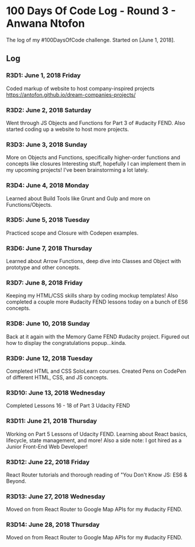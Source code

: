 # 100 Days Of Code Log - Round 3 - Anwana Ntofon

The log of my #100DaysOfCode challenge. Started on [June 1, 2018].

## Log

### R3D1: June 1, 2018 Friday
Coded markup of website to host company-inspired projects https://antofon.github.io/dream-companies-projects/


### R3D2: June 2, 2018 Saturday
Went through JS Objects and Functions for Part 3 of #udacity FEND. Also started coding up a website to host more projects.


### R3D3: June 3, 2018 Sunday
More on Objects and Functions, specifically higher-order functions and concepts like closures Interesting stuff, hopefully I can implement them in my upcoming projects! I've been brainstorming a lot lately.


### R3D4: June 4, 2018 Monday
Learned about Build Tools like Grunt and Gulp and more on Functions/Objects.


### R3D5: June 5, 2018 Tuesday
Practiced scope and Closure with Codepen examples.


### R3D6: June 7, 2018 Thursday
Learned about Arrow Functions, deep dive into Classes and Object with prototype and other concepts.


### R3D7: June 8, 2018 Friday
Keeping my HTML/CSS skills sharp by coding mockup templates! Also completed a couple more #udacity FEND lessons today on a bunch of ES6 concepts.


### R3D8: June 10, 2018 Sunday
Back at it again with the Memory Game FEND #udacity project. Figured out how to display the congratulations popup...kinda.


### R3D9: June 12, 2018 Tuesday
Completed HTML and CSS SoloLearn courses. Created Pens on CodePen of different HTML, CSS, and JS concepts.


### R3D10: June 13, 2018 Wednesday
Completed Lessons 16 - 18 of Part 3 Udacity FEND


### R3D11: June 21, 2018 Thursday
Working on Part 5 Lessons of Udacity FEND. Learning about React basics, lifecycle, state management, and more! Also a side note: I got hired as a Junior Front-End Web Developer!


### R3D12: June 22, 2018 Friday
React Router tutorials and thorough reading of "You Don't Know JS: ES6 & Beyond.


### R3D13: June 27, 2018 Wednesday
Moved on from React Router to Google Map APIs for my #udacity FEND.


### R3D14: June 28, 2018 Thursday
Moved on from React Router to Google Map APIs for my #udacity FEND.
